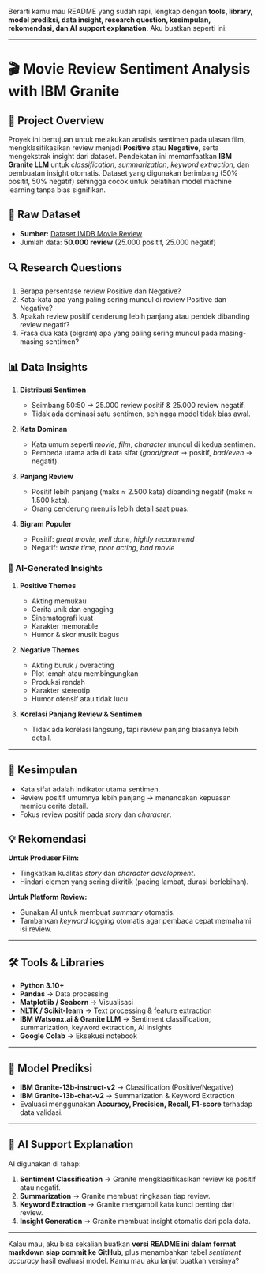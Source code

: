 Berarti kamu mau README yang sudah rapi, lengkap dengan **tools, library, model prediksi, data insight, research question, kesimpulan, rekomendasi, dan AI support explanation**.
Aku buatkan seperti ini:

---

# 🎬 Movie Review Sentiment Analysis with IBM Granite

## 📌 Project Overview

Proyek ini bertujuan untuk melakukan analisis sentimen pada ulasan film, mengklasifikasikan review menjadi **Positive** atau **Negative**, serta mengekstrak insight dari dataset.
Pendekatan ini memanfaatkan **IBM Granite LLM** untuk _classification_, _summarization_, _keyword extraction_, dan pembuatan insight otomatis.
Dataset yang digunakan berimbang (50% positif, 50% negatif) sehingga cocok untuk pelatihan model machine learning tanpa bias signifikan.

## 📂 Raw Dataset

- **Sumber:** [Dataset IMDB Movie Review](https://ai.stanford.edu/~amaas/data/sentiment/)
- Jumlah data: **50.000 review** (25.000 positif, 25.000 negatif)

## 🔍 Research Questions

1. Berapa persentase review Positive dan Negative?
2. Kata-kata apa yang paling sering muncul di review Positive dan Negative?
3. Apakah review positif cenderung lebih panjang atau pendek dibanding review negatif?
4. Frasa dua kata (bigram) apa yang paling sering muncul pada masing-masing sentimen?

## 📊 Data Insights

1. **Distribusi Sentimen**

   - Seimbang 50:50 → 25.000 review positif & 25.000 review negatif.
   - Tidak ada dominasi satu sentimen, sehingga model tidak bias awal.

2. **Kata Dominan**

   - Kata umum seperti _movie_, _film_, _character_ muncul di kedua sentimen.
   - Pembeda utama ada di kata sifat (_good/great_ → positif, _bad/even_ → negatif).

3. **Panjang Review**

   - Positif lebih panjang (maks ≈ 2.500 kata) dibanding negatif (maks ≈ 1.500 kata).
   - Orang cenderung menulis lebih detail saat puas.

4. **Bigram Populer**

   - Positif: _great movie_, _well done_, _highly recommend_
   - Negatif: _waste time_, _poor acting_, _bad movie_

### 📌 AI-Generated Insights

1. **Positive Themes**

   - Akting memukau
   - Cerita unik dan engaging
   - Sinematografi kuat
   - Karakter memorable
   - Humor & skor musik bagus

2. **Negative Themes**

   - Akting buruk / overacting
   - Plot lemah atau membingungkan
   - Produksi rendah
   - Karakter stereotip
   - Humor ofensif atau tidak lucu

3. **Korelasi Panjang Review & Sentimen**

   - Tidak ada korelasi langsung, tapi review panjang biasanya lebih detail.

---

## 📌 Kesimpulan

- Kata sifat adalah indikator utama sentimen.
- Review positif umumnya lebih panjang → menandakan kepuasan memicu cerita detail.
- Fokus review positif pada _story_ dan _character_.

## 💡 Rekomendasi

**Untuk Produser Film:**

- Tingkatkan kualitas _story_ dan _character development_.
- Hindari elemen yang sering dikritik (pacing lambat, durasi berlebihan).

**Untuk Platform Review:**

- Gunakan AI untuk membuat _summary_ otomatis.
- Tambahkan _keyword tagging_ otomatis agar pembaca cepat memahami isi review.

---

## 🛠 Tools & Libraries

- **Python 3.10+**
- **Pandas** → Data processing
- **Matplotlib / Seaborn** → Visualisasi
- **NLTK / Scikit-learn** → Text processing & feature extraction
- **IBM Watsonx.ai & Granite LLM** → Sentiment classification, summarization, keyword extraction, AI insights
- **Google Colab** → Eksekusi notebook

---

## 🤖 Model Prediksi

- **IBM Granite-13b-instruct-v2** → Classification (Positive/Negative)
- **IBM Granite-13b-chat-v2** → Summarization & Keyword Extraction
- Evaluasi menggunakan **Accuracy, Precision, Recall, F1-score** terhadap data validasi.

---

## 📌 AI Support Explanation

AI digunakan di tahap:

1. **Sentiment Classification** → Granite mengklasifikasikan review ke positif atau negatif.
2. **Summarization** → Granite membuat ringkasan tiap review.
3. **Keyword Extraction** → Granite mengambil kata kunci penting dari review.
4. **Insight Generation** → Granite membuat insight otomatis dari pola data.

---

Kalau mau, aku bisa sekalian buatkan **versi README ini dalam format markdown siap commit ke GitHub**, plus menambahkan tabel _sentiment accuracy_ hasil evaluasi model.
Kamu mau aku lanjut buatkan versinya?
